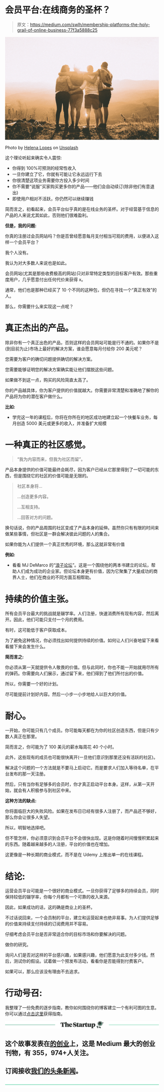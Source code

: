# 会员平台:在线商务的圣杯？

> 原文：<https://medium.com/swlh/membership-platforms-the-holy-grail-of-online-business-77f3a5888c25>

![](img/2da7a11a17b4a35534fc9b00dc9f8e99.png)

Photo by [Helena Lopes](https://unsplash.com/photos/PGnqT0rXWLs?utm_source=unsplash&utm_medium=referral&utm_content=creditCopyText) on [Unsplash](https://unsplash.com/search/photos/community?utm_source=unsplash&utm_medium=referral&utm_content=creditCopyText)

这个理论听起来确实令人震惊:

*   你得到 100%可预测的经常性收入
*   一旦你建立了它，你就有可能让它永远运行下去
*   你很清楚这项业务需要你方投入多少时间
*   你不需要“说服”买家购买更多你的产品——他们会自动续订(除非他们有意退出)
*   即使用户相对不活跃，你仍然可以继续赚钱

简而言之，初看起来，会员平台似乎真的是在线业务的圣杯。对于经营基于信息的产品的人来说尤其如此，否则他们很难盈利。

**但是，我的问题:**

你真的注册过会员网站吗？你是否曾经愿意每月支付相当可观的费用，以便进入这样一个会员平台？

我个人没有。

我认为对大多数人来说也是如此。

会员网站(尤其是那些收费极高的网站)只对非常特定类型的目标客户有效。那些重度用户，几乎愿意付出任何代价来获得 x。

通常，他们也是那种已经买了 10 个不同的这种包，但仍在寻找一个“真正有效”的人。

那么，你需要什么来实现这一点呢？

# 真正杰出的产品。

除非你有一个真正出色的产品，否则这样的会员网站可能是行不通的。如果你不是(到目前为止)市场上最好的解决方案，谁会愿意每月付给你 200 美元呢？

您需要为客户的确切问题提供确切的解决方案。

您需要能够证明您的解决方案确实能让他们摆脱这些问题。

如果做不到这一点，购买的风险简直太高了。

你的产品越具体，你为客户提供的价值就越大。你需要非常清楚和准确地了解你的产品将为你的潜在客户做什么。

**比如:**

*   学完这一年的课程后，你将在你所在的地区成功地建立起一个快餐车业务，每月创造 5000 美元或更多的收入，并准备扩大规模

# 一种真正的社区感觉。

> “我为内容而来，但我为社区而留”。

产品本身提供的价值可能最终会耗尽，因为客户已经从它那里得到了一切可能的东西，但是围绕它的社区的价值可能是无限的。

> 社区本身将…
> 
> …创造更多内容。
> 
> …互相支持。
> 
> …回答对方的问题。

换句话说，你的产品周围的社区变成了产品本身的延伸。虽然你只有有限的时间来做某些事情，但社区是一群会解决彼此问题的人的集合。

如果你能为人们提供一个真正优秀的环境，那么这就非常有价值

**例如:**

*   看看 MJ DeMarco 的“[浪子论坛](https://www.thefastlaneforum.com/community/)”。这是一个围绕他的两本书建立的论坛，帮助人们成为成功的企业家。但论坛本身更有价值，因为它聚集了大量成功的商界人士，他们在商业的不同方面互相帮助。

# 持续的价值主张。

所有会员平台最大的挑战就是辍学率。人们注册，快速消费所有现有内容，然后离开。因此，他们可能只支付一个月的费用。

有时，这可能低于客户获取成本。

为了避免这种情况，你必须找出如何提供持续的价值。如何让人们兴奋地留下来看看接下来会发生什么。

**简而言之:**

你必须从第一天就提供令人敬畏的价值。但与此同时，你也不能一开始就用尽所有的弹药。你需要向人们展示，通过留下来，他们得到了他们所付出的价值。

所以，你需要一个好的计划。

尽可能提前计划好内容。然后一小步一小步地给人以巨大的价值。

# 耐心。

一开始，你可能只有几个成员。你可能每天都在为你的社区创造东西，但是只有少数人真正在那里。

简而言之，你可能为了 100 美元的薪水每周花 40 个小时。

此外，这些现有的成员也可能很快离开(一旦他们意识到那里还没有活跃的社区)。

解决这个问题的一个方法就是不要马上启动它。而是要求人们加入等待名单，在平台发布的那一天注册。

然后，只有当你有足够多的会员时，你才真正启动平台本身。这样，从第一天开始，就会有人积极参与到社区中来。

**这种方法的缺点:**

你将面临巨大的失败风险。如果在发布日已经有很多人注册了，而产品还不够好，那么你会让很多人失望。

所以，明智地选择吧。

但不管怎样，你必须意识到会员平台不会很快出现。这是你随着时间慢慢积累起来的东西。随着越来越多的人注册，平台的价值也在增加。

这更像是一种长期的商业模式，而不是在 Udemy 上推出单一的在线课程。

# 结论:

运营会员平台可能是一个很好的商业模式。一旦你获得了足够多的持续会员，同时保持较低的辍学率，你每个月都有一个可靠的收入来源。

因此，如果成功的话，这的确是商业上的圣杯。

不过话说回来，一个会员制的平台，建立和运营起来也绝非易事。为人们提供足够的价值来持续支付持续的订阅费用并不容易。

仔细考虑会员平台是否非常适合你的目标市场和你要解决的问题。

做你的研究。

询问人们是否对这样的平台感兴趣，如果感兴趣，他们愿意为此支付多少钱。然后，测试你的假设。试着做一个预发布活动，看看你是否能得到付费客户。

如果可以，那么应该没有理由不去追求。

# 行动号召:

我整理了一份免费的逐步指南，教你如何围绕你的博客建立一个有利可图的生意。你可以通过[点击这里](https://mailchi.mp/b25ad9dbbbeb/blog-to-business)获得指南。

[![](img/308a8d84fb9b2fab43d66c117fcc4bb4.png)](https://medium.com/swlh)

## 这个故事发表在[的创业](https://medium.com/swlh)上，这是 Medium 最大的创业刊物，有 355，974+人关注。

## 订阅接收[我们的头条新闻](http://growthsupply.com/the-startup-newsletter/)。

[![](img/b0164736ea17a63403e660de5dedf91a.png)](https://medium.com/swlh)